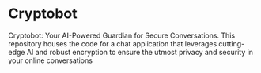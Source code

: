 # Cryptobot
Cryptobot: Your AI-Powered Guardian for Secure Conversations. This repository houses the code for a chat application that leverages cutting-edge AI and robust encryption to ensure the utmost privacy and security in your online conversations
